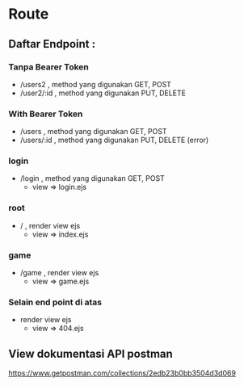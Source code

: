 # Route

## Daftar Endpoint :

### Tanpa Bearer Token

- /users2 , method yang digunakan GET, POST
- /user2/:id , method yang digunakan PUT, DELETE

### With Bearer Token

- /users , method yang digunakan GET, POST
- /users/:id , method yang digunakan PUT, DELETE (error)

### login

- /login , method yang digunakan GET, POST
  - view => login.ejs

### root

- / , render view ejs
  - view => index.ejs

### game

- /game , render view ejs
  - view => game.ejs

### Selain end point di atas

- render view ejs
  - view => 404.ejs

## View dokumentasi API postman

https://www.getpostman.com/collections/2edb23b0bb3504d3d069
